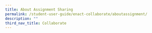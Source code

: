 ```yaml
---
title: About Assignment Sharing
permalink: /student-user-guide/enact-collaborate/aboutassignment/
description: ""
third_nav_title: Collaborate
---
```


